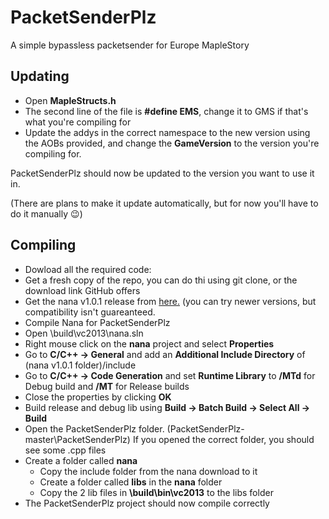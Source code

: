 # PacketSenderPlz
A simple bypassless packetsender for Europe MapleStory

## Updating
* Open **MapleStructs.h**
* The second line of the file is **#define EMS**, change it to GMS if that's what you're compiling for
* Update the addys in the correct namespace to the new version using the AOBs provided, and change the **GameVersion** to the version you're compiling for.

PacketSenderPlz should now be updated to the version you want to use it in.

(There are plans to make it update automatically, but for now you'll have to do it manually :wink:)

## Compiling
* Dowload all the required code:
 * Get a fresh copy of the repo, you can do thi using git clone, or the download link GitHub offers
 * Get the nana v1.0.1 release from [here.](https://github.com/cnjinhao/nana/releases) (you can try newer versions, but compatibility isn't guareanteed.
* Compile Nana for PacketSenderPlz
 * Open \build\vc2013\nana.sln
 * Right mouse click on the **nana** project and select **Properties**
 * Go to **C/C++ -> General** and add an **Additional Include Directory** of (nana v1.0.1 folder)/include
 * Go to **C/C++ -> Code Generation** and set **Runtime Library** to **/MTd** for Debug build and **/MT** for Release builds
 * Close the properties by clicking **OK**
 * Build release and debug lib using **Build -> Batch Build -> Select All -> Build**
* Open the PacketSenderPlz folder. (PacketSenderPlz-master\PacketSenderPlz) If you opened the correct folder, you should see some .cpp files
* Create a folder called **nana**
  * Copy the include folder from the nana download to it
  * Create a folder called **libs** in the **nana** folder
  * Copy the 2 lib files in **\build\bin\vc2013** to the libs folder
* The PacketSenderPlz project should now compile correctly
